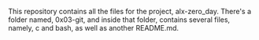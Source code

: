 This repository contains all the files for the project, alx-zero_day. There's a folder named, 0x03-git, and inside that folder, contains several files, namely, c and bash, as well as another README.md.
